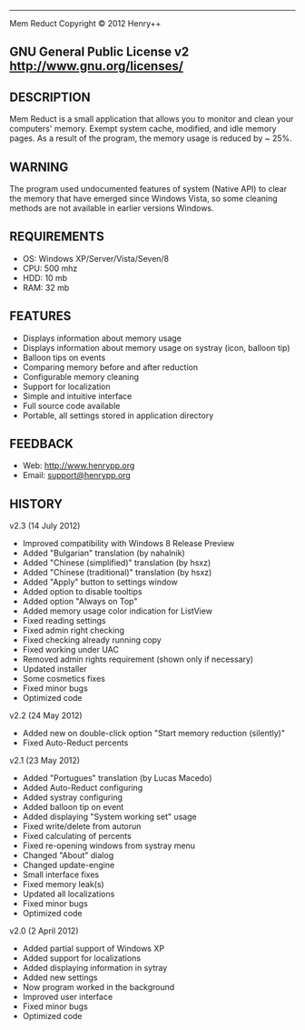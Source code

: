 -------------------------------
 Mem Reduct
 Copyright © 2012 Henry++

 GNU General Public License v2
 http://www.gnu.org/licenses/
-------------------------------

DESCRIPTION
-----------
Mem Reduct is a small application that allows you to monitor and clean
your computers' memory. Exempt system cache, modified, and idle memory
pages. As a result of the program, the memory usage is reduced by ~ 25%.

WARNING
-------
The program used undocumented features of system (Native API) to
clear the memory that have emerged since Windows Vista, so some
cleaning methods are not available in earlier versions Windows.

REQUIREMENTS
------------
- OS: Windows XP/Server/Vista/Seven/8
- CPU: 500 mhz
- HDD: 10 mb
- RAM: 32 mb

FEATURES
--------
- Displays information about memory usage
- Displays information about memory usage on systray (icon, balloon tip)
- Balloon tips on events
- Comparing memory before and after reduction
- Configurable memory cleaning
- Support for localization
- Simple and intuitive interface
- Full source code available
- Portable, all settings stored in application directory

FEEDBACK
--------
- Web:  	http://www.henrypp.org
- Email:	support@henrypp.org

HISTORY
-------
v2.3 (14 July 2012)
- Improved compatibility with Windows 8 Release Preview
- Added "Bulgarian" translation (by nahalnik)
- Added "Chinese (simplified)" translation (by hsxz)
- Added "Chinese (traditional)" translation (by hsxz)
- Added "Apply" button to settings window
- Added option to disable tooltips
- Added option "Always on Top"
- Added memory usage color indication for ListView
- Fixed reading settings
- Fixed admin right checking
- Fixed checking already running copy
- Fixed working under UAC
- Removed admin rights requirement (shown only if necessary)
- Updated installer
- Some cosmetics fixes
- Fixed minor bugs
- Optimized code

v2.2 (24 May 2012)
- Added new on double-click option "Start memory reduction (silently)"
- Fixed Auto-Reduct percents

v2.1 (23 May 2012)
- Added "Portugues" translation (by Lucas Macedo)
- Added Auto-Reduct configuring
- Added systray configuring
- Added balloon tip on event
- Added displaying "System working set" usage
- Fixed write/delete from autorun
- Fixed calculating of percents
- Fixed re-opening windows from systray menu
- Changed "About" dialog
- Changed update-engine
- Small interface fixes
- Fixed memory leak(s)
- Updated all localizations
- Fixed minor bugs
- Optimized code

v2.0 (2 April 2012)
- Added partial support of Windows XP
- Added support for localizations
- Added displaying information in sytray
- Added new settings
- Now program worked in the background
- Improved user interface
- Fixed minor bugs
- Optimized code
